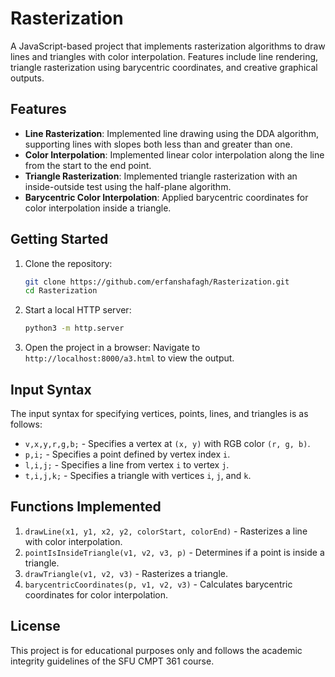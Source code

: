 # Rasterization
A JavaScript-based project that implements rasterization algorithms to draw lines and triangles with color interpolation. Features include line rendering, triangle rasterization using barycentric coordinates, and creative graphical outputs.


## Features

- **Line Rasterization**: Implemented line drawing using the DDA algorithm, supporting lines with slopes both less than and greater than one.
- **Color Interpolation**: Implemented linear color interpolation along the line from the start to the end point.
- **Triangle Rasterization**: Implemented triangle rasterization with an inside-outside test using the half-plane algorithm.
- **Barycentric Color Interpolation**: Applied barycentric coordinates for color interpolation inside a triangle.

## Getting Started

1. Clone the repository:
   ```bash
   git clone https://github.com/erfanshafagh/Rasterization.git
   cd Rasterization
   ```

2. Start a local HTTP server:

     ```bash
     python3 -m http.server
     ```

3. Open the project in a browser:
   Navigate to `http://localhost:8000/a3.html` to view the output.

## Input Syntax

The input syntax for specifying vertices, points, lines, and triangles is as follows:

- `v,x,y,r,g,b;` - Specifies a vertex at `(x, y)` with RGB color `(r, g, b)`.
- `p,i;` - Specifies a point defined by vertex index `i`.
- `l,i,j;` - Specifies a line from vertex `i` to vertex `j`.
- `t,i,j,k;` - Specifies a triangle with vertices `i`, `j`, and `k`.

## Functions Implemented

1. `drawLine(x1, y1, x2, y2, colorStart, colorEnd)` - Rasterizes a line with color interpolation.
2. `pointIsInsideTriangle(v1, v2, v3, p)` - Determines if a point is inside a triangle.
3. `drawTriangle(v1, v2, v3)` - Rasterizes a triangle.
4. `barycentricCoordinates(p, v1, v2, v3)` - Calculates barycentric coordinates for color interpolation.


## License

This project is for educational purposes only and follows the academic integrity guidelines of the SFU CMPT 361 course.


